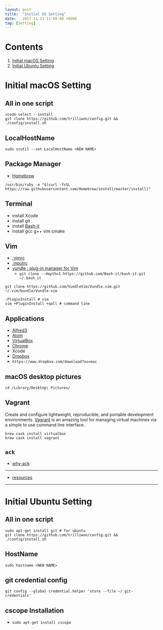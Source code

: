 ```yaml
---
layout: post
title:  "Initial OS Setting"
date:   2017-11-21 11:00:00 +0900
tag: [Setting]
---
```


# Contents
1. [Initial macOS Setting](#initial-macos-setting)
2. [Initial Ubuntu Setting](#initial-ubuntu-setting)

# Initial macOS Setting

## All in one script

```
xcode-select --install
git clone https://github.com/trilliwon/config.git && ./config/install.sh
```
## LocalHostName

```
sudo scutil --set LocalHostName <NEW NAME>
```

## Package Manager

- [Homebrew](https://brew.sh)
```
/usr/bin/ruby -e "$(curl -fsSL https://raw.githubusercontent.com/Homebrew/install/master/install)"
```

## Terminal

- install Xcode
- install git
- install [Bash-it](https://github.com/Bash-it/bash-it)
- install gcc g++ vim cmake

## Vim

- [.vimrc](https://github.com/trilliwon/config/blob/master/.vimrc)
- [.inputrc](https://github.com/trilliwon/config/blob/master/.inputrc)
- [vundle : plug-in manager for Vim](https://github.com/VundleVim/Vundle.vim)
  - `git clone --depth=1 https://github.com/Bash-it/bash-it.git ~/.bash_it`

```
git clone https://github.com/VundleVim/Vundle.vim.git ~/.vim/bundle/Vundle.vim

:PluginInstall # vim
vim +PluginInstall +qall # command line
```

## Applications

- [Alfred3](https://www.alfredapp.com)
- [Atom](https://atom.io)
- [VirtualBox](https://www.virtualbox.org)
- [Chrome](https://www.google.com/chrome/)
- Xcode
- [Dropbox](https://www.dropbox.com)
 - `https://www.dropbox.com/download?os=mac`

## macOS desktop pictures

`cd /Library/Desktop\ Pictures/`


## Vagrant

Create and configure lightweight, reproducible, and portable development environments. [Vagrant](https://www.vagrantup.com) is an amazing tool for managing virtual machines via a simple to use command line interface.


```
brew cask install virtualbox
brew cask install vagrant
```

## `ack`

- [why-ack](https://beyondgrep.com/why-ack/)

---

- [resources](https://sourabhbajaj.com/mac-setup/)

---

# Initial Ubuntu Setting

## All in one script
```
sudo apt-get install git # for ubuntu
git clone https://github.com/trilliwon/config.git && ./config/install.sh
```
## HostName
```
sudo hostname <NEW NAME>
```

## git credential config
```
git config --global credential.helper 'store --file ~/.git-credentials'
```

## cscope Installation

- `sudo apt-get install cscope`

